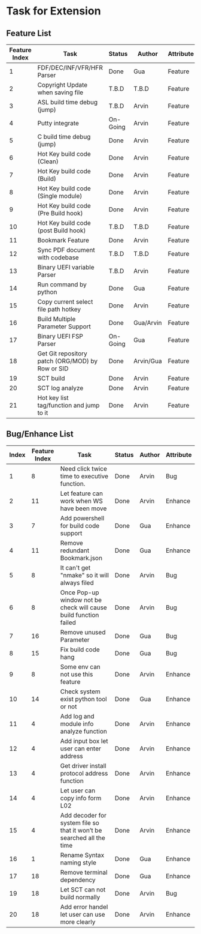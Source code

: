 # Task for Extension

## **Feature List**
| Feature Index | Task                                             | Status            | Author        | Attribute |
| ------------- | ------------------------------------------------ | ----------------- | ------------- | --------- |
|             1 | FDF/DEC/INF/VFR/HFR Parser                       | Done              | Gua           | Feature   |
|             2 | Copyright Update when saving file                | T.B.D             | T.B.D         | Feature   |
|             3 | ASL build time debug (jump)                      | T.B.D             | Arvin         | Feature   |
|             4 | Putty integrate                                  | On-Going          | Arvin         | Feature   |
|             5 | C build time debug (jump)                        | Done              | Arvin         | Feature   |
|             6 | Hot Key build code (Clean)                       | Done              | Arvin         | Feature   |
|             7 | Hot Key build code (Build)                       | Done              | Arvin         | Feature   |
|             8 | Hot Key build code (Single module)               | Done              | Arvin         | Feature   |
|             9 | Hot Key build code (Pre Build hook)              | Done              | Arvin         | Feature   |
|            10 | Hot Key build code (post Build hook)             | T.B.D             | T.B.D         | Feature   |
|            11 | Bookmark Feature                                 | Done              | Arvin         | Feature   |
|            12 | Sync PDF document with codebase                  | T.B.D             | T.B.D         | Feature   |
|            13 | Binary UEFI variable Parser                      | T.B.D             | Arvin         | Feature   |
|            14 | Run command by python                            | Done              | Gua           | Feature   |
|            15 | Copy current select file path hotkey             | Done              | Arvin         | Feature   |
|            16 | Build Multiple Parameter Support                 | Done              | Gua/Arvin     | Feature   |
|            17 | Binary UEFI FSP Parser                           | On-Going          | Gua           | Feature   |
|            18 | Get Git repository patch (ORG/MOD) by Row or SID | Done              | Arvin/Gua     | Feature   |
|            19 | SCT build                                        | Done              | Arvin         | Feature   |
|            20 | SCT log analyze                                  | Done              | Arvin         | Feature   |
|            21 | Hot key list tag/function and jump to it         | Done              | Arvin         | Feature   |

## **Bug/Enhance List**
| Index | Feature Index | Task                                          | Status            | Author        | Attribute |
| ----- | ------------- | --------------------------------------------- | ----------------- | ------------- | --------- |
|     1 |             8 | Need click twice time to executive function.  | Done              | Arvin         | Bug       |
|     2 |            11 | Let feature can work when WS have been move   | Done              | Arvin         | Enhance   |
|     3 |             7 | Add powershell for build code support         | Done              | Gua           | Enhance   |
|     4 |            11 | Remove redundant Bookmark.json                | Done              | Gua           | Enhance   |
|     5 |             8 | It can't get "nmake" so it will always filed  | Done              | Arvin         | Bug       |
|     6 |             8 | Once Pop-up window not be check will cause build function failed| Done  | Arvin   | Bug       |
|     7 |            16 | Remove unused Parameter                       | Done              | Gua           | Bug       |
|     8 |            15 | Fix build code hang                           | Done              | Gua           | Bug       |
|     9 |             8 | Some env can not use this feature             | Done              | Arvin         | Enhance   |
|    10 |            14 | Check system exist python tool or not         | Done              | Gua           | Enhance   |
|    11 |             4 | Add log and module info analyze function      | Done              | Arvin         | Enhance   |
|    12 |             4 | Add input box let user can enter address      | Done              | Arvin         | Enhance   |
|    13 |             4 | Get driver install protocol address function  | Done              | Arvin         | Enhance   |
|    14 |             4 | Let user can copy info form L02               | Done              | Arvin         | Enhance   |
|    15 |             4 | Add decoder for system file so that it won’t be searched all the time|Done| Arvin | Enhance   |
|    16 |             1 | Rename Syntax naming style                    | Done              | Gua           | Enhance   |
|    17 |            18 | Remove terminal dependency                    | Done              | Gua           | Enhance   |
|    19 |            18 | Let SCT can not build normally                | Done              | Arvin         | Bug       |
|    20 |            18 | Add error handel let user can use more clearly| Done              | Arvin         | Enhance   |

